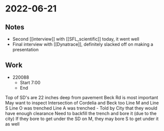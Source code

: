 # 2022-06-21
## Notes
- Second [[interview]] with [[SFL_scientific]] today, it went well
- Final interview with [[Dynatrace]], definitely slacked off on making a presentation

## Work
- 220088
	- Start 7:00
	- End 

Top of SD's are 22 inches deep from pavement
Beck Rd is most important
May want to inspect Intersection of Cordelia and Beck too
Line M and Line S
Line O was trenched
Line A was trenched - Told by City that they would have enough clearance
	Need to backfill the trench and bore it (due to the city)
If they bore to get under the SD on M, they may bore S to get under it as well

